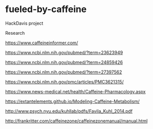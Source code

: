# fueled-by-caffeine
HackDavis project

Research

https://www.caffeineinformer.com/

https://www.ncbi.nlm.nih.gov/pubmed/?term=23623949

https://www.ncbi.nlm.nih.gov/pubmed/?term=24859426

https://www.ncbi.nlm.nih.gov/pubmed/?term=27397562

https://www.ncbi.nlm.nih.gov/pmc/articles/PMC3621315/

https://www.news-medical.net/health/Caffeine-Pharmacology.aspx

https://extantelements.github.io/Modeling-Caffeine-Metabolism/

http://www.psych.nyu.edu/kuhllab/pdfs/Favila_Kuhl_2014.pdf

http://frankritter.com/caffeinezone/caffeinezonemanual/manual.html


